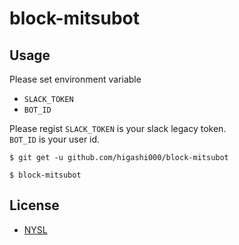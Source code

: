 # block-mitsubot

## Usage
Please set environment variable
- `SLACK_TOKEN`
- `BOT_ID`

Please regist `SLACK_TOKEN` is your slack legacy token.<br>
`BOT_ID` is your user id.<br>

```
$ git get -u github.com/higashi000/block-mitsubot

$ block-mitsubot
```

## License
- [NYSL](http://www.kmonos.net/nysl/)
